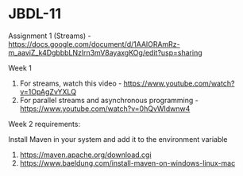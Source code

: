 # JBDL-11

Assignment 1 (Streams) - https://docs.google.com/document/d/1AAlORAmRz-m_aaviZ_k4DgbbbLNzlrn3mV8ayaxgKOg/edit?usp=sharing

Week 1
1) For streams, watch this video - https://www.youtube.com/watch?v=1OpAgZvYXLQ
2) For parallel streams and asynchronous programming - https://www.youtube.com/watch?v=0hQvWIdwnw4

Week 2 requirements:

Install Maven in your system and add it to the environment variable
1) https://maven.apache.org/download.cgi
2) https://www.baeldung.com/install-maven-on-windows-linux-mac
